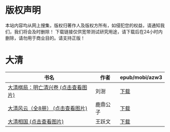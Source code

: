 # 版权声明

本站内容均从网上搜集，版权归著作人及版权方所有，如侵犯您的权益，请通知我们，我们将会及时删除！ 下载链接仅供宽带测试研究用途，请下载后在24小时内删除，请勿用于商业目的。请支持正版！

# 大清

| 书名 | 作者 | epub/mobi/azw3 |
| --- | --- | --- |
| [大清棋局：明亡清兴卷 (点击查看图片)](https://www.dushupai.com/attachment/2024/06/04/62e44fe430ba6e2e.jpg) | 刘澍 | [下载](https://url89.ctfile.com/f/31084289-1357020847-19ba79?p=8866) |
| [大清风云（全8册） (点击查看图片)](https://www.dushupai.com/attachment/2024/06/03/b9f5323f4630f212.jpg) | 鹿鼎公子 | [下载](https://url89.ctfile.com/f/31084289-1357016614-3ffe45?p=8866) |
| [大清相国 (点击查看图片)](https://www.dushupai.com/attachment/2024/06/01/a3bd2b0905483eb0.jpg) | 王跃文 | [下载](https://url89.ctfile.com/f/31084289-1357006573-950976?p=8866) |
